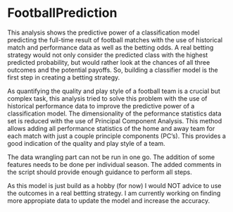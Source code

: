 # FootballPrediction
This analysis shows the predictive power of a classification model predicting the full-time result of football matches with the use of historical match and performance data as well as the betting odds. A real betting strategy would not only consider the predicted class with the highest predicted probability, but would rather look at the chances of all three outcomes and the potential payoffs. So, building a classifier model is the first step in creating a betting strategy. 

As quantifying the quality and play style of a football team is a crucial but complex task, this analysis tried to solve this problem with the use of historical performance data to improve the predictive power of a classification model. The dimensionality of the peformance statistics data set is reduced with the use of Principal Component Analysis. This method allows adding all performance statistics of the home and away team for each match with just a couple principle components (PC’s). This provides a good indication of the quality and play style of a team. 

The data wrangling part can not be run in one go. The addition of some features needs to be done per individual season. The added comments in the script should provide enough guidance to perform all steps. 

As this model is just build as a hobby (for now) I would NOT advice to use the outcomes in a real bettting strategy. I am currently working on finding more appropiate data to update the model and increase the accuracy. 
